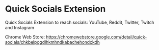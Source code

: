 # Quick Socials Extension
Quick Socials Extension to reach socials: YouTube, Reddit, Twitter, Twitch and Instagram

Chrome Web Store: https://chromewebstore.google.com/detail/quick-socials/chkbelpogdlhkmhndkabachehondckdh
